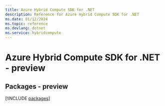 ```yaml
---
title: Azure Hybrid Compute SDK for .NET
description: Reference for Azure Hybrid Compute SDK for .NET
ms.date: 01/12/2024
ms.topic: reference
ms.devlang: dotnet
ms.service: hybridcompute
---
```

# Azure Hybrid Compute SDK for .NET - preview
## Packages - preview
[!INCLUDE [packages](hybrid-compute-index.md)]